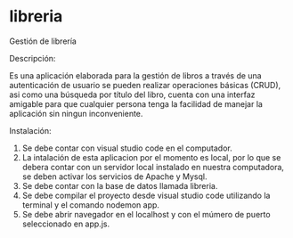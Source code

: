 # libreria

Gestión de librería

Descripción:

Es una aplicación elaborada para la gestión de libros a través de una autenticación de usuario se pueden realizar operaciones básicas (CRUD), asi como una búsqueda por título 
del libro, cuenta con una interfaz amigable para que cualquier persona tenga la facilidad de manejar la aplicación sin ningun inconveniente.

Instalación:

1. Se debe contar con visual studio code en el computador.
2. La intalación de esta aplicacion por el momento es local, por lo que se debera contar con un servidor local instalado en nuestra computadora, se deben activar los servicios
de Apache y Mysql.
3. Se debe contar con la base de datos llamada libreria.
4. Se debe compilar el proyecto desde visual studio code utilizando la terminal y el comando nodemon app.
5. Se debe abrir navegador en el localhost y con el múmero de puerto seleccionado en app.js.






